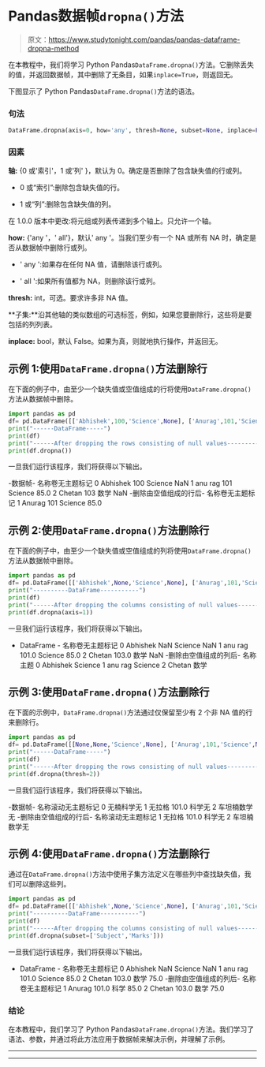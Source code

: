# Pandas数据帧`dropna()`方法

> 原文：<https://www.studytonight.com/pandas/pandas-dataframe-dropna-method>

在本教程中，我们将学习 Python Pandas`DataFrame.dropna()`方法。它删除丢失的值，并返回数据帧，其中删除了无条目，如果`inplace=True`，则返回无。

下图显示了 Python Pandas`DataFrame.dropna()`方法的语法。

### 句法

```py
DataFrame.dropna(axis=0, how='any', thresh=None, subset=None, inplace=False)
```

### 因素

**轴:** {0 或'索引'，1 或'列' }，默认为 0。确定是否删除了包含缺失值的行或列。

*   0 或“索引”:删除包含缺失值的行。

*   1 或“列”:删除包含缺失值的列。

在 1.0.0 版本中更改:将元组或列表传递到多个轴上。只允许一个轴。

**how:** {'any '，' all'}，默认' any '。当我们至少有一个 NA 或所有 NA 时，确定是否从数据帧中删除行或列。

*   ' any ':如果存在任何 NA 值，请删除该行或列。

*   ' all ':如果所有值都为 NA，则删除该行或列。

**thresh:** int，可选。要求许多非 NA 值。

**子集:**沿其他轴的类似数组的可选标签，例如，如果您要删除行，这些将是要包括的列列表。

**inplace:** bool，默认 False。如果为真，则就地执行操作，并返回无。

## 示例 1:使用`DataFrame.dropna()`方法删除行

在下面的例子中，由至少一个缺失值或空值组成的行将使用`DataFrame.dropna()`方法从数据帧中删除。

```py
import pandas as pd
df= pd.DataFrame([['Abhishek',100,'Science',None], ['Anurag',101,'Science',85],['Chetan',103,'Maths',None]], columns=['Name', 'Roll No', 'Subject', 'Marks'])
print("------DataFrame-----")
print(df)
print("------After dropping the rows consisting of null values---------")
print(df.dropna())
```

一旦我们运行该程序，我们将获得以下输出。

-数据帧-
名称卷无主题标记
0 Abhishek 100 Science NaN
1 anu rag 101 Science 85.0
2 Chetan 103 数学 NaN
-删除由空值组成的行后-
名称卷无主题标记
1 Anurag 101 Science 85.0

## 示例 2:使用`DataFrame.dropna()`方法删除行

在下面的例子中，由至少一个缺失值或空值组成的列将使用`DataFrame.dropna()`方法从数据帧中删除。

```py
import pandas as pd
df= pd.DataFrame([['Abhishek',None,'Science',None], ['Anurag',101,'Science',85],['Chetan',103,'Maths',None]], columns=['Name', 'Roll No', 'Subject', 'Marks'])
print("----------DataFrame-----------")
print(df)
print("------After dropping the columns consisting of null values---------")
print(df.dropna(axis=1))
```

一旦我们运行该程序，我们将获得以下输出。

- DataFrame -
名称卷无主题标记
0 Abhishek NaN Science NaN
1 anu rag 101.0 Science 85.0
2 Chetan 103.0 数学 NaN
-删除由空值组成的列后-
名称主题
0 Abhishek Science
1 anu rag Science
2 Chetan 数学

## 示例 3:使用`DataFrame.dropna()`方法删除行

在下面的示例中，`DataFrame.dropna()`方法通过仅保留至少有 2 个非 NA 值的行来删除行。

```py
import pandas as pd
df= pd.DataFrame([[None,None,'Science',None], ['Anurag',101,'Science',None],['Chetan',None,'Maths',None]], columns=['Name', 'Roll No', 'Subject', 'Marks'])
print("------DataFrame-----")
print(df)
print("------After dropping the rows consisting of null values---------")
print(df.dropna(thresh=2))
```

一旦我们运行该程序，我们将获得以下输出。

-数据帧-
名称滚动无主题标记
0 无楠科学无
1 无拉格 101.0 科学无
2 车坦楠数学无
-删除由空值组成的行后-
名称滚动无主题标记
1 无拉格 101.0 科学无
2 车坦楠数学无

## 示例 4:使用`DataFrame.dropna()`方法删除行

通过在`DataFrame.dropna()`方法中使用子集方法定义在哪些列中查找缺失值，我们可以删除这些列。

```py
import pandas as pd
df= pd.DataFrame([['Abhishek',None,'Science',None], ['Anurag',101,'Science',85],['Chetan',103,'Maths',75]], columns=['Name', 'Roll No', 'Subject', 'Marks'])
print("----------DataFrame-----------")
print(df)
print("------After dropping the columns consisting of null values---------")
print(df.dropna(subset=['Subject','Marks']))
```

一旦我们运行该程序，我们将获得以下输出。

- DataFrame -
名称卷无主题标记
0 Abhishek NaN Science NaN
1 anu rag 101.0 Science 85.0
2 Chetan 103.0 数学 75.0
-删除由空值组成的列后-
名称卷无主题标记
1 Anurag 101.0 科学 85.0
2 Chetan 103.0 数学 75.0

### 结论

在本教程中，我们学习了 Python Pandas`DataFrame.dropna()`方法。我们学习了语法、参数，并通过将此方法应用于数据帧来解决示例，并理解了示例。

* * *

* * *